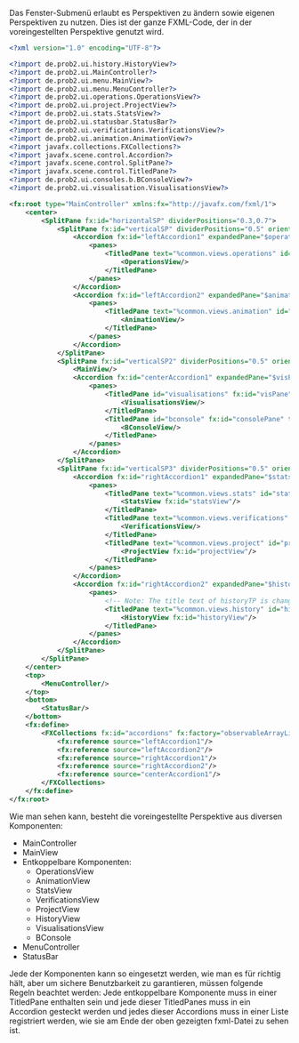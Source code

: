 Das Fenster-Submenü erlaubt es Perspektiven zu ändern sowie eigenen Perspektiven zu nutzen. Dies ist der ganze FXML-Code, der in der voreingestellten Perspektive genutzt wird.

```XML
<?xml version="1.0" encoding="UTF-8"?>

<?import de.prob2.ui.history.HistoryView?>
<?import de.prob2.ui.MainController?>
<?import de.prob2.ui.menu.MainView?>
<?import de.prob2.ui.menu.MenuController?>
<?import de.prob2.ui.operations.OperationsView?>
<?import de.prob2.ui.project.ProjectView?>
<?import de.prob2.ui.stats.StatsView?>
<?import de.prob2.ui.statusbar.StatusBar?>
<?import de.prob2.ui.verifications.VerificationsView?>
<?import de.prob2.ui.animation.AnimationView?>
<?import javafx.collections.FXCollections?>
<?import javafx.scene.control.Accordion?>
<?import javafx.scene.control.SplitPane?>
<?import javafx.scene.control.TitledPane?>
<?import de.prob2.ui.consoles.b.BConsoleView?>
<?import de.prob2.ui.visualisation.VisualisationsView?>

<fx:root type="MainController" xmlns:fx="http://javafx.com/fxml/1">
	<center>
		<SplitPane fx:id="horizontalSP" dividerPositions="0.3,0.7">
			<SplitPane fx:id="verticalSP" dividerPositions="0.5" orientation="VERTICAL">
				<Accordion fx:id="leftAccordion1" expandedPane="$operationsTP">
					<panes>
						<TitledPane text="%common.views.operations" id="operationsTP" fx:id="operationsTP" collapsible="false">
							<OperationsView/>
						</TitledPane>
					</panes>
				</Accordion>
				<Accordion fx:id="leftAccordion2" expandedPane="$animationTP">
					<panes>
						<TitledPane text="%common.views.animation" id="animationTP" fx:id="animationTP">
							<AnimationView/>
						</TitledPane>
					</panes>
				</Accordion>
			</SplitPane>
			<SplitPane fx:id="verticalSP2" dividerPositions="0.5" orientation="VERTICAL">
				<MainView/>
				<Accordion fx:id="centerAccordion1" expandedPane="$visPane">
					<panes>
						<TitledPane id="visualisations" fx:id="visPane" text="%menu.visualisation">
							<VisualisationsView/>
						</TitledPane>
						<TitledPane id="bconsole" fx:id="consolePane" text="%states.statesView.interactiveConsole.titledPane.title">
							<BConsoleView/>
						</TitledPane>
					</panes>
				</Accordion>
			</SplitPane>
			<SplitPane fx:id="verticalSP3" dividerPositions="0.5" orientation="VERTICAL">
				<Accordion fx:id="rightAccordion1" expandedPane="$statsTP">
					<panes>
						<TitledPane text="%common.views.stats" id="statsTP" fx:id="statsTP">
							<StatsView fx:id="statsView"/>
						</TitledPane>
						<TitledPane text="%common.views.verifications" id="verificationsTP" fx:id="verificationsTP">
							<VerificationsView/>
						</TitledPane>
						<TitledPane text="%common.views.project" id="projectTP" fx:id="projectTP">
							<ProjectView fx:id="projectView"/>
						</TitledPane>
					</panes>
				</Accordion>
				<Accordion fx:id="rightAccordion2" expandedPane="$historyTP">
					<panes>
						<!-- Note: The title text of historyTP is changed in MainController.initialize to include the history size. -->
						<TitledPane text="%common.views.history" id="historyTP" fx:id="historyTP" collapsible="false">
							<HistoryView fx:id="historyView"/>
						</TitledPane>
					</panes>
				</Accordion>
			</SplitPane>
		</SplitPane>
	</center>
	<top>
		<MenuController/>
	</top>
	<bottom>
		<StatusBar/>
	</bottom>
	<fx:define>
		<FXCollections fx:id="accordions" fx:factory="observableArrayList">
			<fx:reference source="leftAccordion1"/>
			<fx:reference source="leftAccordion2"/>
			<fx:reference source="rightAccordion1"/>
			<fx:reference source="rightAccordion2"/>
			<fx:reference source="centerAccordion1"/>
		</FXCollections>
	</fx:define>
</fx:root>

```
Wie man sehen kann, besteht die voreingestellte Perspektive aus diversen Komponenten:

* MainController
* MainView
* Entkoppelbare Komponenten:
	* OperationsView
	* AnimationView
	* StatsView
	* VerificationsView
	* ProjectView
	* HistoryView
    * VisualisationsView
    * BConsole
* MenuController
* StatusBar

Jede der Komponenten kann so eingesetzt werden, wie man es für richtig hält, aber um sichere Benutzbarkeit zu garantieren, müssen folgende Regeln beachtet werden: Jede entkoppelbare Komponente muss in einer TitledPane enthalten sein und jede dieser TitledPanes muss in ein Accordion gesteckt werden und jedes dieser Accordions muss in einer Liste registriert werden, wie sie am Ende der oben gezeigten fxml-Datei zu sehen ist.

